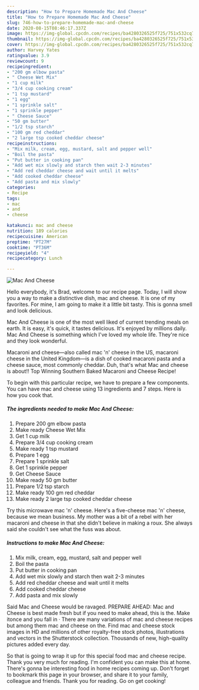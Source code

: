 ```yaml
---
description: "How to Prepare Homemade Mac And Cheese"
title: "How to Prepare Homemade Mac And Cheese"
slug: 746-how-to-prepare-homemade-mac-and-cheese
date: 2020-08-15T08:46:17.337Z
image: https://img-global.cpcdn.com/recipes/ba4280326525f725/751x532cq70/mac-and-cheese-recipe-main-photo.jpg
thumbnail: https://img-global.cpcdn.com/recipes/ba4280326525f725/751x532cq70/mac-and-cheese-recipe-main-photo.jpg
cover: https://img-global.cpcdn.com/recipes/ba4280326525f725/751x532cq70/mac-and-cheese-recipe-main-photo.jpg
author: Harvey Yates
ratingvalue: 3.9
reviewcount: 9
recipeingredient:
- "200 gm elbow pasta"
- " Cheese Wet Mix"
- "1 cup milk"
- "3/4 cup cooking cream"
- "1 tsp mustard"
- "1 egg"
- "1 sprinkle salt"
- "1 sprinkle pepper"
- " Cheese Sauce"
- "50 gm butter"
- "1/2 tsp starch"
- "100 gm red cheddar"
- "2 large tsp cooked cheddar cheese"
recipeinstructions:
- "Mix milk, cream, egg, mustard, salt and pepper well"
- "Boil the pasta"
- "Put butter in cooking pan"
- "Add wet mix slowly and starch then wait 2-3 minutes"
- "Add red cheddar cheese and wait until it melts"
- "Add cooked cheddar cheese"
- "Add pasta and mix slowly"
categories:
- Recipe
tags:
- mac
- and
- cheese

katakunci: mac and cheese 
nutrition: 189 calories
recipecuisine: American
preptime: "PT27M"
cooktime: "PT36M"
recipeyield: "4"
recipecategory: Lunch

---
```



![Mac And Cheese](https://img-global.cpcdn.com/recipes/ba4280326525f725/751x532cq70/mac-and-cheese-recipe-main-photo.jpg)

Hello everybody, it's Brad, welcome to our recipe page. Today, I will show you a way to make a distinctive dish, mac and cheese. It is one of my favorites. For mine, I am going to make it a little bit tasty. This is gonna smell and look delicious.

Mac And Cheese is one of the most well liked of current trending meals on earth. It is easy, it's quick, it tastes delicious. It's enjoyed by millions daily. Mac And Cheese is something which I've loved my whole life. They're nice and they look wonderful.

Macaroni and cheese—also called mac &#39;n&#39; cheese in the US, macaroni cheese in the United Kingdom—is a dish of cooked macaroni pasta and a cheese sauce, most commonly cheddar. Duh, that&#39;s what Mac and cheese is about!! Top Winning Southern Baked Macaroni and Cheese Recipe!


To begin with this particular recipe, we have to prepare a few components. You can have mac and cheese using 13 ingredients and 7 steps. Here is how you cook that.

<!--inarticleads1-->

##### The ingredients needed to make Mac And Cheese:

1. Prepare 200 gm elbow pasta
1. Make ready  Cheese Wet Mix
1. Get 1 cup milk
1. Prepare 3/4 cup cooking cream
1. Make ready 1 tsp mustard
1. Prepare 1 egg
1. Prepare 1 sprinkle salt
1. Get 1 sprinkle pepper
1. Get  Cheese Sauce
1. Make ready 50 gm butter
1. Prepare 1/2 tsp starch
1. Make ready 100 gm red cheddar
1. Make ready 2 large tsp cooked cheddar cheese


Try this microwave mac &#39;n&#39; cheese. Here&#39;s a five-cheese mac &#39;n&#39; cheese, because we mean business. My mother was a bit of a rebel with her macaroni and cheese in that she didn&#39;t believe in making a roux. She always said she couldn&#39;t see what the fuss was about. 

<!--inarticleads2-->

##### Instructions to make Mac And Cheese:

1. Mix milk, cream, egg, mustard, salt and pepper well
1. Boil the pasta
1. Put butter in cooking pan
1. Add wet mix slowly and starch then wait 2-3 minutes
1. Add red cheddar cheese and wait until it melts
1. Add cooked cheddar cheese
1. Add pasta and mix slowly


Said Mac and Cheese would be ravaged. PREPARE AHEAD: Mac and Cheese is best made fresh but if you need to make ahead, this is the. Make itonce and you fall in · There are many variations of mac and cheese recipes but among them mac and cheese on the. Find mac and cheese stock images in HD and millions of other royalty-free stock photos, illustrations and vectors in the Shutterstock collection. Thousands of new, high-quality pictures added every day. 

So that is going to wrap it up for this special food mac and cheese recipe. Thank you very much for reading. I'm confident you can make this at home. There's gonna be interesting food in home recipes coming up. Don't forget to bookmark this page in your browser, and share it to your family, colleague and friends. Thank you for reading. Go on get cooking!
